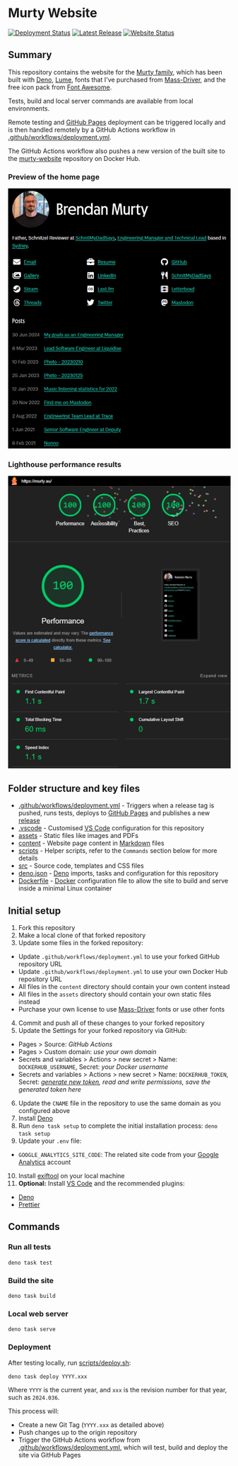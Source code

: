 # Murty Website

[ ![Deployment Status](https://img.shields.io/github/actions/workflow/status/brendanmurty/murty-website/deployment.yml?label=Deployment%20Status&style=flat-square&color=%2323c5b0&labelColor=%23222222)](https://github.com/brendanmurty/murty-website/actions/workflows/deployment.yml)
[ ![Latest Release](https://img.shields.io/github/v/release/brendanmurty/murty-website?label=Latest%20Release&style=flat-square&color=%2323c5b0&labelColor=%23222222)](https://github.com/brendanmurty/murty-website/releases)
[ ![Website Status](https://img.shields.io/website?url=https%3A%2F%2Fmurty.au&up_message=online&down_message=offline&style=flat-square&logo=globe&label=Website%20Status&labelColor=%23222222)](https://murty.au)

## Summary

This repository contains the website for the [Murty family](https://murty.au/), which has been built with [Deno](https://deno.land/), [Lume](https://lumeland.github.io/), fonts that I've purchased from [Mass-Driver](https://mass-driver.com/), and the free icon pack from [Font Awesome](https://fontawesome.com/).

Tests, build and local server commands are available from local environments.

Remote testing and [GitHub Pages](https://pages.github.com/) deployment can be triggered locally and is then handled remotely by a GitHub Actions workflow in [.github/workflows/deployment.yml](.github/workflows/deployment.yml).

The GitHub Actions workflow also pushes a new version of the built site to the [murty-website](https://hub.docker.com/r/brendanmurty/murty-website) repository on Docker Hub.

### Preview of the home page

![Preview of the home page](assets/docs/website-preview.png)

### Lighthouse performance results

![Lighthouse performance results](assets/docs/lighthouse-performance.png)

## Folder structure and key files

- [.github/workflows/deployment.yml](.github/workflows/deployment.yml) - Triggers when a release tag is pushed, runs tests, deploys to [GitHub Pages](https://pages.github.com/) and publishes a new [release](https://github.com/brendanmurty/murty-website/releases)
- [.vscode](.vscode/) - Customised [VS Code](https://code.visualstudio.com/) configuration for this repository
- [assets](assets/) - Static files like images and PDFs
- [content](content/) - Website page content in [Markdown](https://daringfireball.net/projects/markdown/syntax) files
- [scripts](scripts/) - Helper scripts, refer to the `Commands` section below for more details
- [src](src/) - Source code, templates and CSS files
- [deno.json](deno.json) - [Deno](https://deno.land/) imports, tasks and configuration for this repository
- [Dockerfile](Dockerfile) - [Docker](https://www.docker.com/) configuration file to allow the site to build and serve inside a minimal Linux container

## Initial setup

1. Fork this repository
2. Make a local clone of that forked repository
3. Update some files in the forked repository:

- Update `.github/workflows/deployment.yml` to use your forked GitHub repository URL
- Update `.github/workflows/deployment.yml` to use your own Docker Hub repository URL
- All files in the `content` directory should contain your own content instead
- All files in the `assets` directory should contain your own static files instead
- Purchase your own license to use [Mass-Driver](https://mass-driver.com/) fonts or use other fonts

4. Commit and push all of these changes to your forked repository
5. Update the Settings for your forked repository via GitHub:

- Pages > Source: _GitHub Actions_
- Pages > Custom domain: _use your own domain_
- Secrets and variables > Actions > new secret > Name: `DOCKERHUB_USERNAME`, Secret: _your Docker username_
- Secrets and variables > Actions > new secret > Name: `DOCKERHUB_TOKEN`, Secret: _[generate new token](https://app.docker.com/settings/personal-access-tokens), read and write permissions, save the generated token here_

6. Update the `CNAME` file in the repository to use the same domain as you configured above
7. Install [Deno](https://deno.land/)
8. Run `deno task setup` to complete the initial installation process: `deno task setup`
9. Update your `.env` file:

- `GOOGLE_ANALYTICS_SITE_CODE`: The related site code from your [Google Analytics](https://analytics.google.com/) account

10. Install [exiftool](https://exiftool.org/) on your local machine
11. **Optional:** Install [VS Code](https://code.visualstudio.com/) and the recommended plugins:

- [Deno](https://marketplace.visualstudio.com/items?itemName=denoland.vscode-deno)
- [Prettier](https://marketplace.visualstudio.com/items?itemName=esbenp.prettier-vscode)

## Commands

### Run all tests

```
deno task test
```

### Build the site

```
deno task build
```

### Local web server

```
deno task serve
```

### Deployment

After testing locally, run [scripts/deploy.sh](scripts/deploy.sh):

```
deno task deploy YYYY.xxx
```

Where `YYYY` is the current year, and `xxx` is the revision number for that year, such as `2024.036`.

This process will:

- Create a new Git Tag (`YYYY.xxx` as detailed above)
- Push changes up to the origin repository
- Trigger the GitHub Actions workflow from [.github/workflows/deployment.yml](.github/workflows/deployment.yml), which will test, build and deploy the site via GitHub Pages
